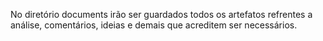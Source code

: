 No diretório documents irão ser guardados todos os artefatos refrentes a análise,
comentários, ideias e demais que acreditem ser necessários.
